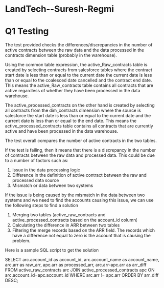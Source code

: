 # LandTech--Suresh-Regmi

# Q1 Testing

The test provided checks the differences/discrepancies in the number of active contracts between the raw data and the data processed in the contracts dimension table (probably in the warehouse).

Using the common table expression, the active_Raw_contracts table is created by selecting contracts from salesforce tables where the contract start date is less than or equal to the current date the current date is less than or equal to the coalesced date cancelled and the contract end date. This means the active_Raw_contracts table contains all contracts that are active regardless of whether they have been processed in the data warehouse.

The active_processed_contracts on the other hand is created by selecting all contracts from the dim_contracts dimension where the source is salesforce the start date is less than or equal to the current date and the current date is less than or equal to the end date. This means the active_processed_contracts table contains all contracts that are currently active and have been processed in the data warehouse.

The test overall compares the number of active contracts in the two tables. 

If the test is failing, then it means that there is a discrepancy in the number of contracts between the raw data and processed data. This could be due to a number of factors such as:

1. Issue in the data processing logic
2. Difference in the definition of active contract between the raw and processed data source
3. Mismatch or data between two systems


If the issue is being caused by the mismatch in the data between two systems and we need to find the accounts causing this issue, we can use the following steps to find a solution

1. Merging two tables (active_raw_contracts and active_processed_contracts based on the account_id column)
2. Calculating the difference in ARR between two tables
3. Filtering the merge records based on the ARR field. The records which have a difference not equal to zero is the account that is causing the problem.


Here is a sample SQL script to get the solution

SELECT arc.account_id as account_id, arc.account_name as account_name, arc.arr as raw_arr, apc.arr as processed_arr, arc.arr-apc.arr as arr_diff
FROM active_raw_contracts arc 
JOIN active_processed_contracts apc 
ON arc.account_id=apc.account_id
WHERE arc.arr != apc.arr
ORDER BY arr_diff DESC;
